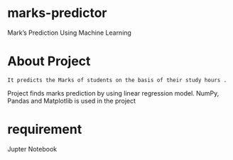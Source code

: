 # marks-predictor
Mark’s Prediction Using Machine Learning

# About  Project
	It predicts the Marks of students on the basis of their study hours .
  Project finds marks prediction by using linear regression model. 
  NumPy, Pandas and Matplotlib is used in the project

# requirement
Jupter Notebook
